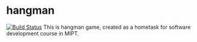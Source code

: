 # hangman
[![Build Status](https://travis-ci.org/truelatysh/hangman.svg?branch=master)](https://travis-ci.org/truelatysh/hangman)
This is hangman game, created as a hometask for software development course in MIPT.
